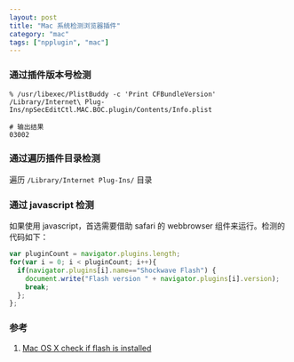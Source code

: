 ```yaml
---
layout: post
title: "Mac 系统检测浏览器插件"
category: "mac"
tags: ["npplugin", "mac"]
---
```


### 通过插件版本号检测

```shell
% /usr/libexec/PlistBuddy -c 'Print CFBundleVersion' /Library/Internet\ Plug-Ins/npSecEditCtl.MAC.BOC.plugin/Contents/Info.plist

# 输出结果
03002
```

### 通过遍历插件目录检测

遍历 `/Library/Internet Plug-Ins/` 目录

### 通过 javascript 检测

如果使用 javascript，首选需要借助 safari 的 webbrowser 组件来运行。检测的代码如下：

```javascript
var pluginCount = navigator.plugins.length;
for(var i = 0; i < pluginCount; i++){
  if(navigator.plugins[i].name=="Shockwave Flash") {
    document.write("Flash version " + navigator.plugins[i].version);
    break;
  };
};
```


### 参考

1. [Mac OS X check if flash is installed](https://stackoverflow.com/questions/7603513/mac-os-x-check-if-flash-is-installed)
